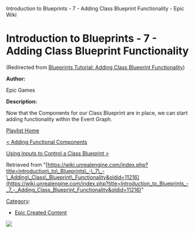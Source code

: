 Introduction to Blueprints - 7 - Adding Class Blueprint Functionality - Epic Wiki                     

Introduction to Blueprints - 7 - Adding Class Blueprint Functionality
=====================================================================

(Redirected from [Blueprints Tutorial: Adding Class Blueprint Functionality](/index.php?title=Blueprints_Tutorial:_Adding_Class_Blueprint_Functionality&redirect=no "Blueprints Tutorial: Adding Class Blueprint Functionality"))

  

**Author:**

Epic Games

**Description:**

Now that the Components for our Class Blueprint are in place, we can start adding functionality within the Event Graph.

[Playlist Home](/Category:Epic_Video_Playlists "Category:Epic Video Playlists")

[< Adding Functional Components](/Introduction_to_Blueprints_-_6_-_Adding_Functional_Components "Introduction to Blueprints - 6 - Adding Functional Components")

[Using Inputs to Control a Class Blueprint >](/Introduction_to_Blueprints_-_8_-_Using_Inputs_to_Control_a_Class_Blueprint "Introduction to Blueprints - 8 - Using Inputs to Control a Class Blueprint")

Retrieved from "[https://wiki.unrealengine.com/index.php?title=Introduction\_to\_Blueprints\_-\_7\_-\_Adding\_Class\_Blueprint\_Functionality&oldid=11216](https://wiki.unrealengine.com/index.php?title=Introduction_to_Blueprints_-_7_-_Adding_Class_Blueprint_Functionality&oldid=11216)"

[Category](/Special:Categories "Special:Categories"):

*   [Epic Created Content](/Category:Epic_Created_Content "Category:Epic Created Content")

  ![](https://tracking.unrealengine.com/track.png)